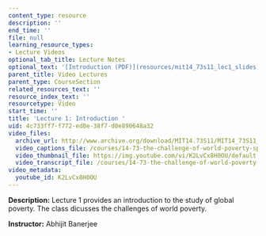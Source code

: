 ```yaml
---
content_type: resource
description: ''
end_time: ''
file: null
learning_resource_types:
- Lecture Videos
optional_tab_title: Lecture Notes
optional_text: '[Introduction (PDF)](resources/mit14_73s11_lec1_slides)'
parent_title: Video Lectures
parent_type: CourseSection
related_resources_text: ''
resource_index_text: ''
resourcetype: Video
start_time: ''
title: 'Lecture 1: Introduction '
uid: 4c733ff7-f772-ed8e-38f7-d0e890648a32
video_files:
  archive_url: http://www.archive.org/download/MIT14.73S11/MIT14_73S11_lec01_300k.mp4
  video_captions_file: /courses/14-73-the-challenge-of-world-poverty-spring-2011/e44b50399786536c8f478b8732ee146b_K2LvCx8H0OU.vtt
  video_thumbnail_file: https://img.youtube.com/vi/K2LvCx8H0OU/default.jpg
  video_transcript_file: /courses/14-73-the-challenge-of-world-poverty-spring-2011/449b1d5759a8640729838b538c24d844_K2LvCx8H0OU.pdf
video_metadata:
  youtube_id: K2LvCx8H0OU
---
```


**Description:** Lecture 1 provides an introduction to the study of global poverty. The class dicusses the challenges of world poverty.

**Instructor:** Abhijit Banerjee